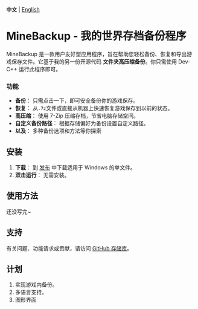 **中文** | [English](README-.md) <!-- lang -->

# MineBackup - 我的世界存档备份程序

MineBackup 是一款用户友好型应用程序，旨在帮助您轻松备份、恢复和导出游戏保存文件。它基于我的另一份开源代码 **文件夹高压缩备份**。你只需使用 Dev-C++ 运行此程序即可。

### 功能

- **备份**： 只需点击一下，即可安全备份你的游戏保存。
- **恢复**： 从`.7z`文件或直接从机器上快速恢复游戏保存到以前的状态。
- **高压缩**： 使用 7-Zip 压缩存档，节省电脑存储空间。
- **自定义备份路径**： 根据存储偏好为备份设置自定义路径。
- **以及**： 多种备份选项和方法等你探索

## 安装

1. **下载**： 到 [发布](https://github.com/Leafuke/MineBackup/releases) 中下载适用于 Windows 的单文件。
2. **双击运行**： 无需安装。

## 使用方法

还没写完~

## 支持

有关问题、功能请求或贡献，请访问 [GitHub 存储库](https://github.com/Leafuke/MineBackup)。

## 计划

1. 实现游戏内备份。
2. 多语言支持。
3. 图形界面
